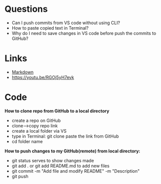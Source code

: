 # Questions

- Can I push commits from VS code without using CLI?
- How to paste copied text in Terminal?
- Why do I need to save changes in VS code before push the commits to GitHub?

# Links

- [Markdown](https://www.markdownguide.org/basic-syntax)
- https://youtu.be/RGOj5yH7evk

# Code

**How to clone repo from GitHub to a local directory**

- create a repo on GitHub
- clone-->copy repo link
- create a local folder via VS
- type in Terminal: git clone paste the link from GitHub
- cd folder name

**How to push changes to my GitHub(remote) from local directory:**

- git status serves to show changes made
- git add . or git add README.md to add new files
- git commit -m "Add file and modify README" -m "Description"
- git push
